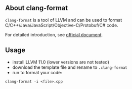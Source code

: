 ## About clang-format
`clang-format` is a tool of LLVM and can be used to format C/C++/Java/JavaScript/Objective-C/Protobuf/C# code.

For detailed introduction, see [official document](http://clang.llvm.org/docs/ClangFormat.html).

## Usage
- install LLVM 11.0 (lower versions are not tested)
- download the template file and rename to `.clang-format`
- run to format your code:
```shell
clang-format -i <file>.cpp
```